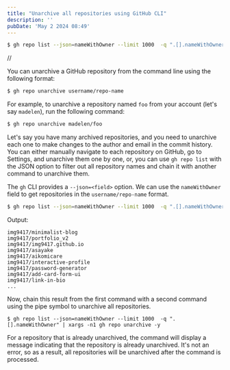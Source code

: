 ```yaml
---
title: "Unarchive all repositories using GitHub CLI"
description: ''
pubDate: 'May 2 2024 08:49'
---
```


```sh
$ gh repo list --json=nameWithOwner --limit 1000  -q ".[].nameWithOwner" | xargs -n1 gh repo unarchive -y
```

//

You can unarchive a GitHub repository from the command line using the following format:

```sh
$ gh repo unarchive username/repo-name
```

For example, to unarchive a repository named `foo` from your account (let's say `madelen`), run the following command:

```sh
$ gh repo unarchive madelen/foo
```

Let's say you have many archived repositories, and you need to unarchive each one to make changes to the author and email in the commit history. You can either manually navigate to each repository on GitHub, go to Settings, and unarchive them one by one, or, you can use `gh repo list` with the JSON option to filter out all repository names and chain it with another command to unarchive them.

The `gh` CLI provides a `--json=<field>` option. We can use the `nameWithOwner` field to get repositories in the `username/repo-name` format.

```sh
$ gh repo list --json=nameWithOwner --limit 1000  -q ".[].nameWithOwner"
```

Output:
```text
img9417/minimalist-blog
img9417/portfolio_v2
img9417/img9417.github.io
img9417/asayake
img9417/aikomicare
img9417/interactive-profile
img9417/password-generator
img9417/add-card-form-ui
img9417/link-in-bio
...
```

Now, chain this result from the first command with a second command using the pipe symbol to unarchive all repositories.

```shell
$ gh repo list --json=nameWithOwner --limit 1000  -q ".[].nameWithOwner" | xargs -n1 gh repo unarchive -y
```

For a repository that is already unarchived, the command will display a message indicating that the repository is already unarchived. It's not an error, so as a result,  all repositories will be unarchived after the command is processed.